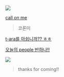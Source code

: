 #  

![](https://item.kakaocdn.net/do/bef59207f5155a4eddd632c9a833e80d7154249a3890514a43687a85e6b6cc82)    



[call on me](https://youtu.be/fdWAX2SorvE)   
> 코론미

[t-ara를 아쉽니까?? ㅎㅎ](https://youtu.be/AmdgIK8-raM)    

[오늘의 people 반하나!!](https://youtu.be/IE1rRjyjsXU)    


![](https://c8.alamy.com/comp/JRCYAC/farewell-word-cloud-concept-JRCYAC.jpg)  
> thanks for coming!!  
